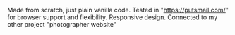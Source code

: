 Made from scratch, just plain vanilla code. Tested in "https://putsmail.com/" for browser support and flexibility. Responsive design. Connected to my other project "photographer website"
